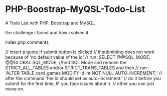 # PHP-Boostrap-MyQSL-Todo-List
A Todo List with PHP, Boostrap and MySQL

the challenge i faced and how i solved it.

index.php comments

// insert a quote if submit button is clicked
	// if submitting does not work because of 'no default value of the id'
	// run:  SELECT @@SQL_MODE, @@GLOBAL.SQL_MODE;
	//find SQL Mode and remove the STRICT_ALL_TABLES and/or STRICT_TRANS_TABLES and then
	//  run: 'ALTER TABLE card_games MODIFY id int NOT NULL AUTO_INCREMENT;'
	//  after the command 'the id should  set as auto-increment.'
	// do it before you submit for the first time, IF you face issues about it.
	// other you can just move on.
